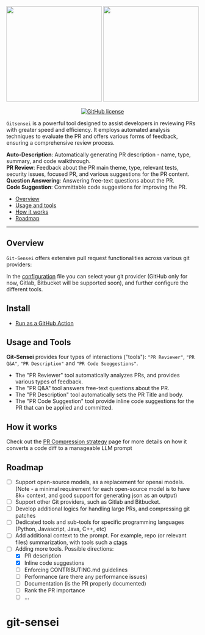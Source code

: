<div align="center">

<div align="center">

<img src="./pics/logo-dark.png#gh-dark-mode-only" width="250"/>
<img src="./pics/logo-light.png#gh-light-mode-only" width="250"/>

</div>

[![GitHub license](https://img.shields.io/badge/License-Apache_2.0-blue.svg)](https://github.com/shivendrasoni/gitsensei/blob/main/LICENSE)
</div>
<div style="text-align:left;">

`Gitsensei` is a powerful tool designed to assist developers in reviewing PRs with greater speed and efficiency. It employs automated analysis techniques to evaluate the PR and offers various forms of feedback, ensuring a comprehensive review process.

**Auto-Description**: Automatically generating PR description - name, type, summary, and code walkthrough.
\
**PR Review**: Feedback about the PR main theme, type, relevant tests, security issues, focused PR, and various suggestions for the PR content.
\
**Question Answering**: Answering free-text questions about the PR.
\
**Code Suggestion**: Committable code suggestions for improving the PR.

<div align="left">

- [Overview](#overview)
- [Usage and tools](#usage-and-tools)
- [How it works](#how-it-works)
- [Roadmap](#roadmap)
</div>


---
## Overview
`Git-Sensei` offers extensive pull request functionalities across various git providers:

In the [configuration](./CONFIGURATION.md) file you can select your git provider (GitHub only for now, Gitlab, Bitbucket will be supported soon), and further configure the different tools.

## Install

- [Run as a GitHub Action](INSTALL.md#run-as-a-github-action)

## Usage and Tools

**Git-Sensei** provides four types of interactions ("tools"): `"PR Reviewer"`, `"PR Q&A"`, `"PR Description"` and `"PR Code Sueggestions"`.

- The "PR Reviewer" tool automatically analyzes PRs, and provides various types of feedback.
- The "PR Q&A" tool answers free-text questions about the PR.
- The "PR Description" tool automatically sets the PR Title and body.
- The "PR Code Suggestion" tool provide inline code suggestions for the PR that can be applied and committed.

## How it works

Check out the [PR Compression strategy](./PR_COMPRESSION.md) page for more details on how it converts a code diff to a manageable LLM prompt

## Roadmap

- [ ] Support open-source models, as a replacement for openai models. (Note - a minimal requirement for each open-source model is to have 8k+ context, and good support for generating json as an output)
- [ ] Support other Git providers, such as Gitlab and Bitbucket.
- [ ] Develop additional logics for handling large PRs, and compressing git patches
- [ ] Dedicated tools and sub-tools for specific programming languages (Python, Javascript, Java, C++, etc)
- [ ] Add additional context to the prompt. For example, repo (or relevant files) summarization, with tools such a [ctags](https://github.com/universal-ctags/ctags)
- [ ] Adding more tools. Possible directions:
  - [x] PR description
  - [x] Inline code suggestions
  - [ ] Enforcing CONTRIBUTING.md guidelines
  - [ ] Performance (are there any performance issues)
  - [ ] Documentation (is the PR properly documented)
  - [ ] Rank the PR importance
  - [ ] ...

# git-sensei
